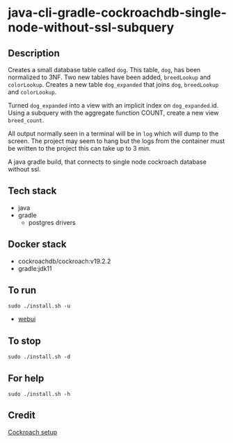 # java-cli-gradle-cockroachdb-single-node-without-ssl-subquery

## Description
Creates a small database table
called `dog`. This table, `dog`, has been normalized to 3NF.
Two new tables have been added, `breedLookup` and `colorLookup`.
Creates a new table `dog_expanded` that joins
`dog`, `breedLookup` and `colorLookup`.

Turned `dog_expanded` into a view with an
implicit index on `dog_expanded`.id. Using a subquery with the aggregate function COUNT, create a new view `breed_count`.

All output normally
seen in a terminal will be in `log` which will dump to the screen. The project may seem to hang but the logs from the container must be written to the project this can take up to 3 min.

A java gradle build, that connects to single node
cockroach database without ssl.

## Tech stack
- java
- gradle
  - postgres drivers

## Docker stack
- cockroachdb/cockroach:v19.2.2
- gradle:jdk11

## To run
`sudo ./install.sh -u`
- [webui](http://localhost:8080)

## To stop
`sudo ./install.sh -d`

## For help
`sudo ./install.sh -h`

## Credit
[Cockroach setup](https://github.com/s0rg/cockroach-compose)
